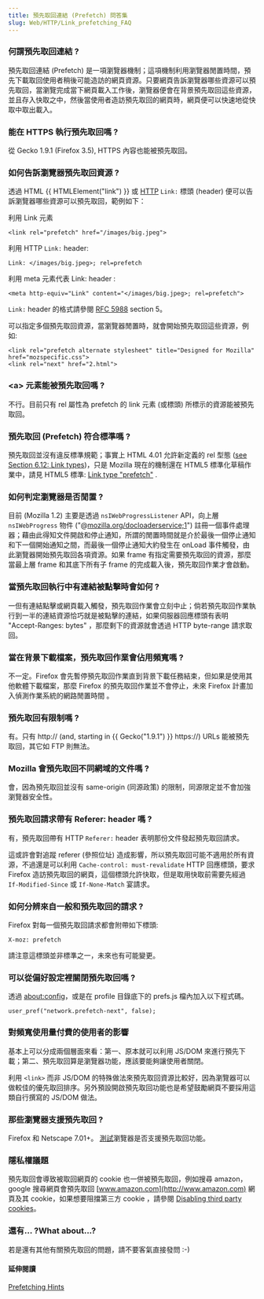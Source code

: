```yaml
---
title: 預先取回連結 (Prefetch) 問答集
slug: Web/HTTP/Link_prefetching_FAQ
---
```

### 何謂預先取回連結 ?

預先取回連結 (Prefetch) 是一項瀏覽器機制；這項機制利用瀏覽器閒置時間，預先下載取回使用者稍後可能造訪的網頁資源。只要網頁告訴瀏覽器哪些資源可以預先取回，當瀏覽完成當下網頁載入工作後，瀏覽器便會在背景預先取回這些資源，並且存入快取之中，然後當使用者造訪預先取回的網頁時，網頁便可以快速地從快取中取出載入。

### 能在 HTTPS 執行預先取回嗎 ?

從 Gecko 1.9.1 (Firefox 3.5), HTTPS 內容也能被預先取回。

### 如何告訴瀏覽器預先取回資源 ?

透過 HTML {{ HTMLElement("link") }} 或 [HTTP](/zh-TW/HTTP) `Link:` 標頭 (header) 便可以告訴瀏覽器哪些資源可以預先取回，範例如下：

利用 Link 元素

```plain
<link rel="prefetch" href="/images/big.jpeg">
```

利用 HTTP `Link:` header:

```plain
Link: </images/big.jpeg>; rel=prefetch
```

利用 meta 元素代表 Link: header :

```plain
<meta http-equiv="Link" content="</images/big.jpeg>; rel=prefetch">
```

`Link:` header 的格式請參閱 [RFC 5988](http://tools.ietf.org/html/rfc5988) section 5。

可以指定多個預先取回資源，當瀏覽器閒置時，就會開始預先取回這些資源，例如:

```plain
<link rel="prefetch alternate stylesheet" title="Designed for Mozilla" href="mozspecific.css">
<link rel="next" href="2.html">
```

### \<a> 元素能被預先取回嗎 ?

不行。目前只有 rel 屬性為 prefetch 的 link 元素 (或標頭) 所標示的資源能被預先取回。

### 預先取回 (Prefetch) 符合標準嗎 ?

預先取回並沒有違反標準規範；事實上 HTML 4.01 允許新定義的 rel 型態 ([see Section 6.12: Link types](http://www.w3.org/TR/html4/types.html#type-links))，只是 Mozilla 現在的機制還在 HTML5 標準化草稿作業中，請見 HTML5 標準: [Link type "prefetch"](http://www.whatwg.org/specs/web-apps/current-work/#link-type-prefetch) .

### 如何判定瀏覽器是否閒置 ?

目前 (Mozilla 1.2) 主要是透過 `nsIWebProgressListener` API，向上層 `nsIWebProgress` 物件 ("@[mozilla.org/docloaderservice;1](http://mozilla.org/docloaderservice;1)") 註冊一個事件處理器；藉由此得知文件開啟和停止通知，所謂的閒置時間就是介於最後一個停止通知和下一個開始通知之間，而最後一個停止通知大約發生在 onLoad 事件觸發，由此瀏覽器開始預先取回各項資源。如果 frame 有指定需要預先取回的資源，那麼當最上層 frame 和其底下所有子 frame 的完成載入後，預先取回作業才會啟動。

### 當預先取回執行中有連結被點擊時會如何 ?

一但有連結點擊或網頁載入觸發，預先取回作業會立刻中止；倘若預先取回作業執行到一半的連結資源恰巧就是被點擊的連結，如果伺服器回應標頭有表明 "Accept-Ranges: bytes" ，那麼剩下的資源就會透過 HTTP byte-range 請求取回。

### 當在背景下載檔案，預先取回作業會佔用頻寬嗎 ?

不一定。Firefox 會先暫停預先取回作業直到背景下載任務結束，但如果是使用其他軟體下載檔案，那麼 Firefox 的預先取回作業並不會停止，未來 Firefox 計畫加入偵測作業系統的網路閒置時間 。

### 預先取回有限制嗎 ?

有。只有 http\:// (and, starting in {{ Gecko("1.9.1") }} https\://) URLs 能被預先取回，其它如 FTP 則無法。

### Mozilla 會預先取回不同網域的文件嗎 ?

會，因為預先取回並沒有 same-origin (同源政策) 的限制，同源限定並不會加強瀏覽器安全性。

### 預先取回請求帶有 Referer: header 嗎 ?

有，預先取回帶有 HTTP `Referer:` header 表明那份文件發起預先取回請求。

這或許會對追蹤 referer (參照位址) 造成影響，所以預先取回可能不適用於所有資源，不過還是可以利用 `Cache-control: must-revalidate` HTTP 回應標頭，要求 Firefox 造訪預先取回的網頁，這個標頭允許快取，但是取用快取前需要先經過 `If-Modified-Since` 或 `If-None-Match` 宴請求。

### 如何分辨來自一般和預先取回的請求 ?

Firefox 對每一個預先取回請求都會附帶如下標頭:

```plain
X-moz: prefetch
```

請注意這標頭並非標準之一，未來也有可能變更。

### 可以從偏好設定裡關閉預先取回嗎 ?

透過 [about:config](/about:config)，或是在 profile 目錄底下的 prefs.js 檔內加入以下程式碼。

```plain
user_pref("network.prefetch-next", false);
```

### 對頻寬使用量付費的使用者的影響

基本上可以分成兩個層面來看：第一、原本就可以利用 JS/DOM 來進行預先下載；第二、預先取回算是瀏覽器功能，應該要能夠讓使用者關閉。

利用 `<link>` 而非 JS/DOM 的特殊做法來預先取回資源比較好，因為瀏覽器可以做較佳的優先取回排序。另外預設開啟預先取回功能也是希望鼓勵網頁不要採用這類自行撰寫的 JS/DOM 做法。

### 那些瀏覽器支援預先取回 ?

Firefox 和 Netscape 7.01+。 [測試](http://gemal.dk/browserspy/prefetch.php)瀏覽器是否支援預先取回功能。

### 隱私權議題

預先取回會導致被取回網頁的 cookie 也一併被預先取回，例如搜尋 amazon，google 搜尋網頁會預先取回 [www.amazon.com](http://www.amazon.com) 網頁及其 cookie，如果想要阻擋第三方 cookie ，請參閱 [Disabling third party cookies](http://support.mozilla.com/en-US/kb/Disabling%20third%20party%20cookies)。

### 還有... ?What about...?

若是還有其他有關預先取回的問題，請不要客氣直接發問 :-)

#### 延伸閱讀

[Prefetching Hints](http://www.edochan.com/programming/pf.htm)
